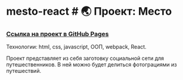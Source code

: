 # mesto-react # :earth_asia: Проект: Место
### [Ссылка на проект в GitHub Pages](https://valentinanovoseletskaya.github.io/mesto-react/)

Технологии: html, css, javascript, ООП, webpack, React.

Проект представляет из себя заготовку социальной сети для путешественников.
В ней можно будет делиться фотограциями из путешествий.